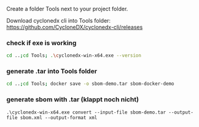 Create a folder Tools next to your project folder.

Download cyclonedx cli into Tools folder: https://github.com/CycloneDX/cyclonedx-cli/releases

[//]: # (https://github.com/CycloneDX/cyclonedx-cli)

### check if exe is working
```sh
cd ..;cd Tools; .\cyclonedx-win-x64.exe --version
```

### generate .tar into Tools folder
``` sh
cd ..;cd Tools; docker save -o sbom-demo.tar sbom-docker-demo
```

### generate sbom with .tar (klappt noch nicht)
```
.\cyclonedx-win-x64.exe convert --input-file sbom-demo.tar --output-file sbom.xml --output-format xml
```